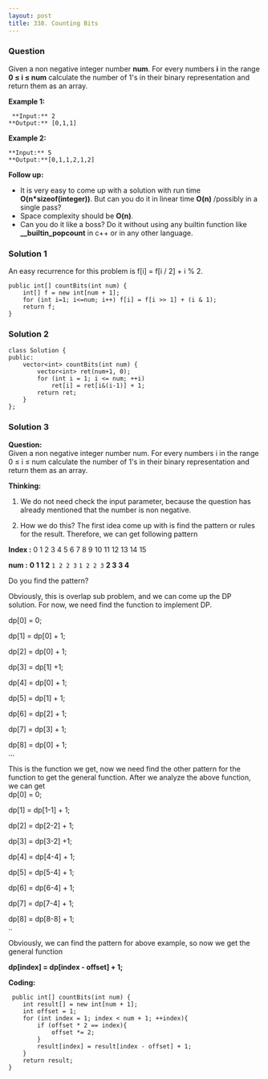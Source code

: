 ```yaml
---
layout: post
title: 338. Counting Bits
---
```

### Question
Given a non negative integer number **num**. For every numbers **i** in the
range **0 ≤ i ≤ num** calculate the number of 1's in their binary
representation and return them as an array.

 **Example 1:**

    
    
     **Input:** 2
    **Output:** [0,1,1]

**Example 2:**

    
    
    **Input:** 5
    **Output:**[0,1,1,2,1,2]
    

**Follow up:**

  * It is very easy to come up with a solution with run time **O(n*sizeof(integer))**. But can you do it in linear time **O(n)** /possibly in a single pass?
  * Space complexity should be **O(n)**.
  * Can you do it like a boss? Do it without using any builtin function like **__builtin_popcount** in c++ or in any other language.

### Solution 1
An easy recurrence for this problem is f[i] = f[i / 2] + i % 2.

    
    
    public int[] countBits(int num) {
        int[] f = new int[num + 1];
        for (int i=1; i<=num; i++) f[i] = f[i >> 1] + (i & 1);
        return f;
    }


### Solution 2
    
    
    class Solution {
    public:
        vector<int> countBits(int num) {
            vector<int> ret(num+1, 0);
            for (int i = 1; i <= num; ++i)
                ret[i] = ret[i&(i-1)] + 1;
            return ret;
        }
    };


### Solution 3
 **Question:**  
Given a non negative integer number num. For every numbers i in the range 0 ≤
i ≤ num calculate the number of 1's in their binary representation and return
them as an array.

 **Thinking:**

  1. We do not need check the input parameter, because the question has already mentioned that the number is non negative.

  2. How we do this? The first idea come up with is find the pattern or rules for the result. Therefore, we can get following pattern

 **Index :** 0 1 2 3 4 5 6 7 8 9 10 11 12 13 14 15

 **num :** **0 1 1 2** `1 2 2 3` `1 2 2 3` **2 3 3 4**

Do you find the pattern?

Obviously, this is overlap sub problem, and we can come up the DP solution.
For now, we need find the function to implement DP.

dp[0] = 0;

dp[1] = dp[0] + 1;

dp[2] = dp[0] + 1;

dp[3] = dp[1] +1;

dp[4] = dp[0] + 1;

dp[5] = dp[1] + 1;

dp[6] = dp[2] + 1;

dp[7] = dp[3] + 1;

dp[8] = dp[0] + 1;  
...

This is the function we get, now we need find the other pattern for the
function to get the general function. After we analyze the above function, we
can get  
dp[0] = 0;

dp[1] = dp[1-1] + 1;

dp[2] = dp[2-2] + 1;

dp[3] = dp[3-2] +1;

dp[4] = dp[4-4] + 1;

dp[5] = dp[5-4] + 1;

dp[6] = dp[6-4] + 1;

dp[7] = dp[7-4] + 1;

dp[8] = dp[8-8] + 1;  
..

Obviously, we can find the pattern for above example, so now we get the
general function

 **dp[index] = dp[index - offset] + 1;**

 **Coding:**

    
    
     public int[] countBits(int num) {
        int result[] = new int[num + 1];
        int offset = 1;
        for (int index = 1; index < num + 1; ++index){
            if (offset * 2 == index){
                offset *= 2;
            }
            result[index] = result[index - offset] + 1;
        }
        return result;
    }



